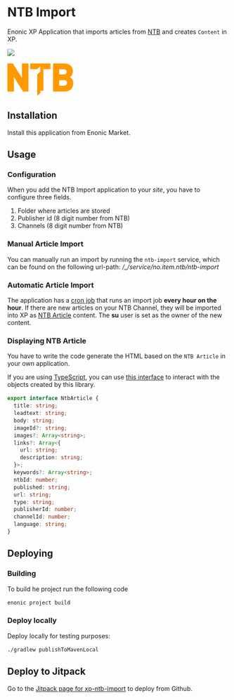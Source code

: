 # NTB Import

Enonic XP Application that imports articles from [NTB](https://www.ntb.no/) and creates `Content` in XP.

[![](https://jitpack.io/v/no.item/xp-ntb-import.svg)](https://jitpack.io/#no.item/xp-ntb-import)

<img src="https://github.com/ItemConsulting/xp-ntb-import/raw/main/docs/icon.svg?sanitize=true" width="150">

## Installation

Install this application from Enonic Market.

## Usage

### Configuration

When you add the NTB Import application to your *site*, you have to configure three fields.

 1. Folder where articles are stored
 2. Publisher id (8 digit number from NTB)
 3. Channels (8 digit number from NTB)

### Manual Article Import

You can manually run an import by running the  `ntb-import` service, which can be found on the following url-path: 
*/_/service/no.item.ntb/ntb-import*

### Automatic Article Import

The application has a [cron job](./src/main/resources/main.ts) that runs an import job **every hour on the hour**. If there 
are new articles on your NTB Channel, they will be imported into XP as 
[NTB Article](./src/main/resources/site/content-types/ntb-article/ntb-article.xml) content. The  **su** user is set as 
the owner of the new content.

### Displaying NTB Article

You have to write the code generate the HTML based on the `NTB Article` in your own application.

If you are using [TypeScript](https://github.com/ItemConsulting/enonic-types/), you can use 
[this interface](./src/main/resources/site/content-types/ntb-article/ntb-article.d.ts) to interact with the objects created by this library.

```typescript
export interface NtbArticle {
  title: string;
  leadtext: string;
  body: string;
  imageId?: string;
  images?: Array<string>;
  links?: Array<{
    url: string;
    description: string;
  }>;
  keywords?: Array<string>;
  ntbId: number;
  published: string;
  url: string;
  type: string;
  publisherId: number;
  channelId: number;
  language: string;
}
```

## Deploying

### Building

To build he project run the following code

```bash
enonic project build
```

### Deploy locally

Deploy locally for testing purposes:

```bash
./gradlew publishToMavenLocal
```

## Deploy to Jitpack

Go to the [Jitpack page for xp-ntb-import](https://jitpack.io/#no.item/xp-ntb-import) to deploy from Github.
